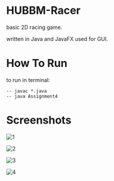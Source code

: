 # HUBBM-Racer
basic 2D racing game.

written in Java and JavaFX used for GUI.

# How To Run
to run in terminal:

    -- javac *.java
    -- java Assignment4

# Screenshots
![1](https://user-images.githubusercontent.com/78596308/107028018-ff9ea900-67bd-11eb-93ec-127a9f2d36bc.png)

![2](https://user-images.githubusercontent.com/78596308/107028029-02999980-67be-11eb-8599-d1f81a406229.png)

![3](https://user-images.githubusercontent.com/78596308/107028031-04fbf380-67be-11eb-86bb-fa8861c756a3.png)

![4](https://user-images.githubusercontent.com/78596308/107028038-06c5b700-67be-11eb-89a9-de42921a8a34.png)
